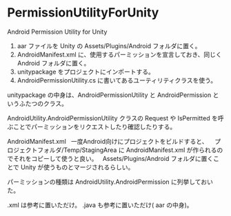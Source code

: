 # PermissionUtilityForUnity
Android Permission Utility for Unity


1. aar ファイルを Unity の Assets/Plugins/Android フォルダに置く。
2. AndroidManifest.xml に、使用するパーミッションを宣言しておき、同じく Android フォルダに置く。
3. unitypackage をプロジェクトにインポートする。
4. AndroidPermissionUtility.cs に書いてあるユーティリティクラスを使う。


unitypackage の中身は、AndroidPermissionUtility と AndroidPermission というふたつのクラス。

AndroidUtility.AndroidPermissionUtility クラスの
Request や IsPermitted を呼ぶことでパーミッションをリクエストしたり確認したりする。


  AndroidManifest.xml
    一度Android向けにプロジェクトをビルドすると、
    プロジェクトフォルダ/Temp/StagingArea に AndroidManifest.xml が作られるのでそれをコピーして使うと良い。
    Assets/Plugins/Android フォルダに置くことで Unity が使うものとマージされるらしい。


パーミッションの種類は AndroidUtility.AndroidPermission に列挙しておいた。


.xml は参考に置いただけ。
.java も参考に置いただけ( aar の中身)。

